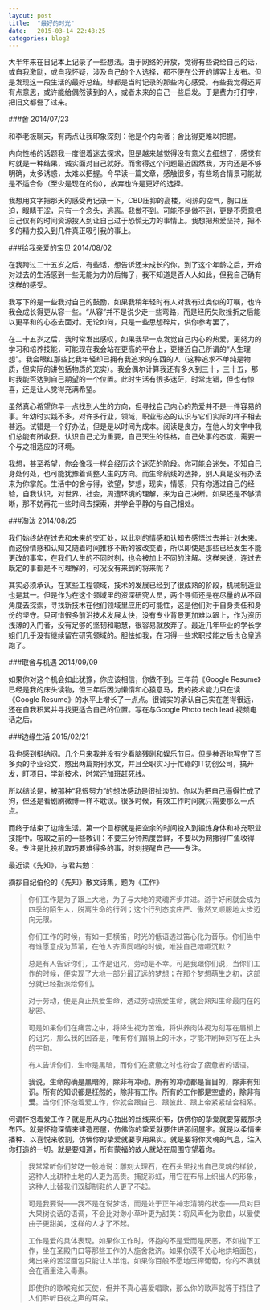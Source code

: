 ```yaml
---
layout: post
title:  "最好的时光"
date:   2015-03-14 22:48:25
categories: blog2
---
```


大半年来在日记本上记录了一些想法。由于网络的开放，觉得有些说给自己的话，或自我激励，或自我怀疑，涉及自己的个人选择，都不便在公开的博客上发布。但是发现这一段生活的最好总结，却都是当时记录的那些内心感受。有些我觉得还算有点意思，或许能给偶然读到的人，或者未来的自己一些启发。于是费力打打字，把旧文都誊了过来。

###舍 
2014/07/23

和李老板聊天，有两点让我印象深刻：他是个内向者；舍比得更难以把握。

内向性格的话题我一度很着迷去探求，但是越来越觉得没有意义去细想了，感觉有时就是一种结果，诚实面对自己就好。而舍得这个问题最近困然我，方向还是不够明确，太多诱惑，太难以把握。今早读一篇文章，感触很多，有些场合情景可能就是不适合你（至少是现在的你），放弃也许是更好的选择。

我想用文字把那天的感受再记录一下，CBD压抑的高楼，闷热的空气，胸口压迫，眼睛干涩，只有一个念头，逃离。我做不到。可能不是做不到，更是不愿意把自己仅有的时间资源投入到让自己过于恐慌无力的事情上。我想把热爱坚持，把不多的精力投入到几件真正吸引我的事上。

###给我亲爱的宝贝 
2014/08/02

在我跨过二十五岁之后，有些话，想告诉还未成长的你。到了这个年龄之后，开始对过去的生活感到一些无能为力的后悔了，我不知道是否人人如此，但我自己确有这样的感受。

我写下的是一些我对自己的鼓励，如果我稍年轻时有人对我有过类似的叮嘱，也许我会成长得更从容一些。“从容”并不是说少走一些弯路，而是经历失败挫折之后能以更平和的心态去面对。无论如何，只是一些思想碎片，供你参考罢了。

在二十五岁之后，我时常发出感叹，如果我早一点发觉自己内心的热爱，更努力的学习和培养技能，可能现在我会站在更高的平台上，更接近自己所谓的“人生理想”。我会眼红那些比我年轻却已拥有我追求的东西的人（这种追求不单纯是物质，但实际的讲包括物质的充实）。我会偶尔计算我还有多久到三十，三十五，那时我能否达到自己期望的一个位置。此时生活有很多迷茫，时常走错，但也有惊喜，还是让人觉得充满希望。

虽然真心希望你早一点找到人生的方向，但寻找自己内心的热爱并不是一件容易的事。年幼时实践不多，对许多行业，领域，职业形态的认识与它们实际的样子相去甚远。试错是一个好办法，但是是以时间为成本。阅读是良方，在他人的文字中我们总能有所收获。认识自己尤为重要，自己天生的性格，自己处事的态度，需要一个与之相适应的环境。

我想，甚至希望，你会像我一样会经历这个迷茫的阶段。你可能会迷失，不知自己身处何处，也可能犹豫着调整人生的方向。而生命航线的选择，别人真是没有办法来为你掌舵。生活中的舍与得，欲望，梦想，现实，情感，只有你通过自己的经验，自我认识，对世界，社会，周遭环境的理解，来为自己决断。如果还是不够清晰，那不妨再花一些时间去探索，并学会平静的与自己相处。

###淘汰 
2014/08/25

我们始终站在过去和未来的交汇处，以此刻的情感和认知去感悟过去并计划未来。而这份情感和认知又随着时间推移不断的被改变着，所以即使是那些已经发生不能更改的事实，在我们人生的不同时刻，也会被加上不同的注解。这样来说，连过去既定的事都是不可理解的，可况没有来到的将来呢？

其实必须承认，在某些工程领域，技术的发展已经到了很成熟的阶段，机械制造业也是其一。但是作为在这个领域里的资深研究人员，两个导师还是在尽量的从不同角度去探索，寻找新技术在他们领域里应用的可能性，这是他们对于自身责任和身份的坚守。只可惜很多前沿技术发展太快，没有专业背景更加难以跟上，作为资历浅薄的入门者，没有足够的坚韧和聪慧，很容易就放弃了。最近几年毕业的学长学姐们几乎没有继续留在研究领域的。胆怯如我，在习得一些求职技能之后也仓皇逃跑了。

###取舍与机遇 
2014/09/09

如果你对这个机会如此犹豫，你应该相信，你做不到。三年前《Google Resume》已经是我的床头读物，但三年后因为懒惰和心猿意马，我的技术能力只在读《Google Resume》的水平上增长了一点点。很诚实的承认自己实在差得很远，还在自我积累并寻找更适合自己的位置。写在与Google Photo tech lead 视频电话之后。

###边缘生活 
2015/02/21

我也感到挺纳闷。几个月来我并没有少看脑残剧和娱乐节目。但是神奇地写完了百多页的毕业论文，憋出两篇期刊水文，并且全职实习于忙碌的IT初创公司，搞开发，盯项目，学新技术，时常还加班赶死线。

所以结论是，被那种“我很努力”的想法感动是很扯淡的。你以为把自己逼得忙成了狗，但还是看剧刷微博一样不耽误。很多时候，有效工作时间就只需要那么一点点。

而终于结束了边缘生活。第一个目标就是把空余的时间投入到锻炼身体和补充职业技能中。吸取之前的一些教训：不要三分钟热度尝鲜，不要以为网撒得广鱼收得多。专注是比投机取巧要难得多的事，时刻提醒自己——专注。



最近读《先知》，与君共勉：

<figcaption class="reading-notes">
摘抄自纪伯伦的《先知》散文诗集，题为《工作》
</figcaption>

>你们工作是为了跟上大地，为了与大地的灵魂齐步并进。游手好闲就会成为四季的陌生人，脱离生命的行列；这个行列态度庄严、傲然又顺服地大步迈向无限。
>
>你们工作的时候，有如一把横笛，时光的低语透过笛心化为音乐。你们当中有谁愿意成为芦苇，在他人齐声同唱的时候，唯独自己喑哑沉默？
>
>总是有人告诉你们，工作是诅咒，劳动是不幸。可是我跟你们说，当你们工作的时候，便实现了大地一部分最辽远的梦想；在那个梦想萌生之初，这部分就已经指派给你们。
>
>对于劳动，便是真正热爱生命，透过劳动热爱生命，就会熟知生命最内在的秘密。
>
>可是如果你们在痛苦之中，将降生视为苦难，将供养肉体视为刻写在眉梢上的诅咒，那么我的回答是，唯有你们眉梢上的汗水，才能冲刷掉刻写在上头的字句。
>
>有人告诉你们，生命是黑暗，而你们在疲惫之时也符合了疲惫者的话语。
>
> **我说，生命的确是黑暗的，除非有冲动。所有的冲动都是盲目的，除非有知识。所有的知识都是枉然的，除非有工作。所有的工作都是空虚的，除非有爱**。当你们怀抱着爱工作，你就会跟自己、跟彼此、跟上帝紧紧结合相系。
>
何谓怀抱着爱工作？就是用从内心抽出的丝线来织布，仿佛你的挚爱就要穿戴那块布匹。就是怀抱深情来建造房屋，仿佛你的挚爱就要住进那间屋宇。就是以柔情来播种、以喜悦来收割，仿佛你的挚爱就要享用果实。就是要将你灵魂的气息，注入你打造的一切。就是要知道，所有蒙福的故人就站在周围守望着你。
>
>我常常听你们梦呓一般地说：雕刻大理石，在石头里找出自己灵魂的样貌，这种人比耕种土地的人更为高贵。捕捉彩虹，用它在布帛上织出人的形象，这种人比替我们双脚制鞋的人更了不起。
>
>可是我要说——我不是在说梦话，而是处于正午神志清明的状态——风对巨大果树说话的语调，不会比对渺小草叶更为甜美：将风声化为歌曲，以爱使曲子更甜美，这样的人才了不起。
>
>工作是爱的具体表现。如果你工作时，怀抱的不是爱而是厌恶，不如抛下工作，坐在圣殿门口等那些工作的人施舍救济。如果你漠不关心地烘培面包，烤出来的苦涩面包只能让人半饱。如果你百般不愿地压榨葡萄，你的不满就会在酒里注入毒素。
>
>即使你的歌喉宛如天使，但并不真心喜爱唱歌，那么你的歌声就等于捂住了人们聆听日夜之声的耳朵。
